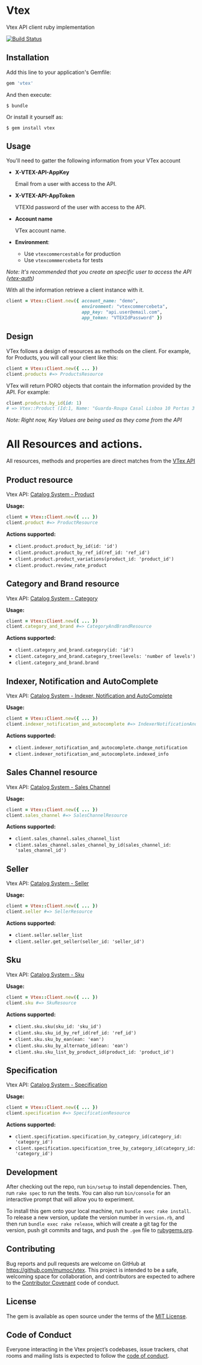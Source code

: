 # Vtex

Vtex API client ruby implementation

[![Build Status](https://travis-ci.org/mumoc/vtex.svg?branch=master)](https://travis-ci.org/mumoc/vtex)

## Installation

Add this line to your application's Gemfile:

```ruby
gem 'vtex'
```

And then execute:

    $ bundle

Or install it yourself as:

    $ gem install vtex


## Usage

You'll need to gatter the following information from your VTex account

- **X-VTEX-API-AppKey**

	Email from a user with access to the API.

- **X-VTEX-API-AppToken**

	VTEXId password of the user with access to the API.

- **Account name**

	VTex account name.

- **Environment**:
	- Use `vtexcommercestable` for production
	- Use `vtexcommmercebeta` for tests

*Note: It's recommended that you create an specific user to access the API ([vtex-auth](http://help.vtex.com/en/faq/how-do-you-authenticate-in-the-api))*


With all the information retrieve a client instance with it.

```ruby
client = Vtex::Client.new({ account_name: "demo",
                            environment: "vtexcommercebeta",
                            app_key: "api.user@email.com",
                            app_token: "VTEXIdPassword" })
```

## Design

VTex follows a design of resources as methods on the client. For example, for Products, you will call your client like this:

```ruby
client = Vtex::Client.new({ ... })
client.products #=> ProductsResource

```

VTex will return PORO objects that contain the information provided by the API. For example:

```ruby
client.products.by_id(id: 1)
# => Vtex::Product (Id:1, Name: "Guarda-Roupa Casal Lisboa 10 Portas 3 Gavetas - Araplac", ...)
```

*Note: Right now, Key Values are being used as they come from the API*

# All Resources and actions.

All resources, methods and properties are direct matches from the [VTex API](http://help.vtex.com/en/developer-docs)

## Product resource

Vtex API: [Catalog System - Product](https://documenter.getpostman.com/view/845/catalogsystem-102/Hs44#ee16e494-d3b0-36f0-cfed-219aef3f155e)

**Usage:**

```ruby
client = Vtex::Client.new({ ... })
client.product #=> ProductResource
```

**Actions supported:**

* `client.product.product_by_id(id: 'id')`
* `client.product.product_by_ref_id(ref_id: 'ref_id')`
* `client.product.product_variations(product_id: 'product_id')`
* `client.product.review_rate_product`

## Category and Brand resource

Vtex API: [Catalog System - Category](https://documenter.getpostman.com/view/845/catalogsystem-102/Hs44#add37358-cfa2-a357-3281-265e3e49c3ec)

**Usage:**

```ruby
client = Vtex::Client.new({ ... })
client.category_and_brand #=> CategoryAndBrandResource
```

**Actions supported:**

* `client.category_and_brand.category(id: 'id')`
* `client.category_and_brand.category_tree(levels: 'number of levels')`
* `client.category_and_brand.brand`

## Indexer, Notification and AutoComplete

Vtex API: [Catalog System - Indexer, Notification and AutoComplete](https://documenter.getpostman.com/view/845/catalogsystem-102/Hs44#2b5ce2d8-1b3b-db8a-2fa5-75d71552b388)

**Usage:**

```ruby
client = Vtex::Client.new({ ... })
client.indexer_notification_and_autocomplete #=> IndexerNotificationAndAutocompleteResource
```

**Actions supported:**

* `client.indexer_notification_and_autocomplete.change_notification`
* `client.indexer_notification_and_autocomplete.indexed_info`

## Sales Channel resource

Vtex API: [Catalog System - Sales Channel](https://documenter.getpostman.com/view/845/catalogsystem-102/Hs44#5b048083-98be-443f-7ad9-8982c7ed0fef)

**Usage:**

```ruby
client = Vtex::Client.new({ ... })
client.sales_channel #=> SalesChannelResource
```

**Actions supported:**

* `client.sales_channel.sales_channel_list`
* `client.sales_channel.sales_channel_by_id(sales_channel_id: 'sales_channel_id')`

## Seller

Vtex API: [Catalog System - Seller](https://documenter.getpostman.com/view/845/catalogsystem-102/Hs44#69dc09b6-6529-bb12-bbbe-85ea9dcf83f9)

**Usage:**

```ruby
client = Vtex::Client.new({ ... })
client.seller #=> SellerResource
```

**Actions supported:**

* `client.seller.seller_list`
* `client.seller.get_seller(seller_id: 'seller_id')`

## Sku

Vtex API: [Catalog System - Sku](https://documenter.getpostman.com/view/845/catalogsystem-102/Hs44#a5a95729-b9eb-40fc-935f-c0d12760ed39)

**Usage:**

```ruby
client = Vtex::Client.new({ ... })
client.sku #=> SkuResource
```

**Actions supported:**

* `client.sku.sku(sku_id: 'sku_id')`
* `client.sku.sku_id_by_ref_id(ref_id: 'ref_id')`
* `client.sku.sku_by_ean(ean: 'ean')`
* `client.sku.sku_by_alternate_id(ean: 'ean')`
* `client.sku.sku_list_by_product_id(product_id: 'product_id')`

## Specification

Vtex API: [Catalog System - Specification](https://documenter.getpostman.com/view/845/catalogsystem-102/Hs44#e21ae8bb-789e-df19-e4a9-30985d9fcafb)

**Usage:**

```ruby
client = Vtex::Client.new({ ... })
client.specification #=> SpecificationResource
```

**Actions supported:**

* `client.specification.specification_by_category_id(category_id: 'category_id')`
* `client.specification.specification_tree_by_category_id(category_id: 'category_id')`

## Development

After checking out the repo, run `bin/setup` to install dependencies. Then, run `rake spec` to run the tests. You can also run `bin/console` for an interactive prompt that will allow you to experiment.

To install this gem onto your local machine, run `bundle exec rake install`. To release a new version, update the version number in `version.rb`, and then run `bundle exec rake release`, which will create a git tag for the version, push git commits and tags, and push the `.gem` file to [rubygems.org](https://rubygems.org).

## Contributing

Bug reports and pull requests are welcome on GitHub at https://github.com/mumoc/vtex. This project is intended to be a safe, welcoming space for collaboration, and contributors are expected to adhere to the [Contributor Covenant](http://contributor-covenant.org) code of conduct.

## License

The gem is available as open source under the terms of the [MIT License](http://opensource.org/licenses/MIT).

## Code of Conduct

Everyone interacting in the Vtex project’s codebases, issue trackers, chat rooms and mailing lists is expected to follow the [code of conduct](https://github.com/mumoc/vtex/blob/master/CODE_OF_CONDUCT.md).
